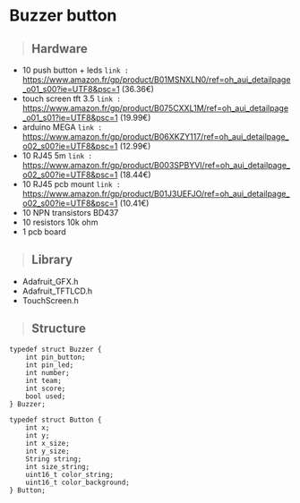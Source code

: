 # Buzzer button

> ## Hardware

* 10 push button + leds
`link :` https://www.amazon.fr/gp/product/B01MSNXLN0/ref=oh_aui_detailpage_o01_s00?ie=UTF8&psc=1 (36.36€)
* touch screen tft 3.5
`link :`  https://www.amazon.fr/gp/product/B075CXXL1M/ref=oh_aui_detailpage_o01_s01?ie=UTF8&psc=1 (19.99€)
* arduino MEGA 
`link :`  https://www.amazon.fr/gp/product/B06XKZY117/ref=oh_aui_detailpage_o02_s00?ie=UTF8&psc=1 (12.99€)
* 10 RJ45 5m 
`link :`  https://www.amazon.fr/gp/product/B003SPBYVI/ref=oh_aui_detailpage_o02_s00?ie=UTF8&psc=1 (18.44€)
* 10 RJ45 pcb mount 
`link :`  https://www.amazon.fr/gp/product/B01J3UEFJO/ref=oh_aui_detailpage_o02_s00?ie=UTF8&psc=1 (10.41€)
* 10 NPN transistors BD437
* 10 resistors 10k ohm
* 1 pcb board  


> ## Library
* Adafruit_GFX.h
* Adafruit_TFTLCD.h
* TouchScreen.h

> ## Structure
```
typedef struct Buzzer {
    int pin_button;
    int pin_led;
    int number;
    int team;
    int score;
    bool used;
} Buzzer;
```
```
typedef struct Button {
    int x;
    int y;
    int x_size;
    int y_size;
    String string;
    int size_string;
    uint16_t color_string;
    uint16_t color_background;
} Button;
```


